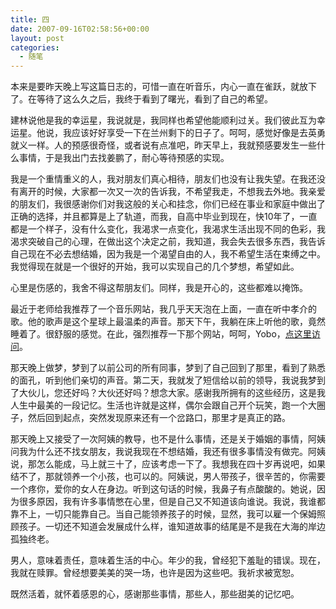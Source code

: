 ```yaml
---
title: 四
date: 2007-09-16T02:58:56+00:00
layout: post
categories:
  - 随笔
---
```


本来是要昨天晚上写这篇日志的，可惜一直在听音乐，内心一直在雀跃，就放下了。在等待了这么久之后，我终于看到了曙光，看到了自己的希望。

建林说他是我的幸运星，我说就是，我同样也希望他能顺利过关。我们彼此互为幸运星。他说，我应该好好享受一下在兰州剩下的日子了。呵呵，感觉好像是去英勇就义一样。人的预感很奇怪，或者说有点准吧，昨天早上，我就预感要发生一些什么事情，于是我出门去找姜鹏了，耐心等待预感的实现。

我是一个重情重义的人，我对朋友们真心相待，朋友们也没有让我失望。在我还没有离开的时候，大家都一次又一次的告诉我，不希望我走，不想我去外地。我亲爱的朋友们，我很感谢你们对我这般的关心和挂念，你们已经在事业和家庭中做出了正确的选择，并且都算是上了轨道，而我，自高中毕业到现在，快10年了，一直都是一个样子，没有什么变化，我渴求一点变化，我渴求生活出现不同的色彩，我渴求突破自己的心理，在做出这个决定之前，我知道，我会失去很多东西，我告诉自己现在不必去想结婚，因为我是一个渴望自由的人，我不希望生活在束缚之中。我觉得现在就是一个很好的开始，我可以实现自己的几个梦想，希望如此。

心里是伤感的，我舍不得这帮朋友们。同样，我是开心的，这些都难以掩饰。

最近于老师给我推荐了一个音乐网站，我几乎天天泡在上面，一直在听中孝介的歌。他的歌声是这个星球上最温柔的声音。那天下午，我躺在床上听他的歌，竟然睡着了。很舒服的感觉。在此，强烈推荐一下那个网站，呵呵，Yobo，[点这里访问](http://www.yobo.com/)。

那天晚上做梦，梦到了以前公司的所有同事，梦到了自己回到了那里，看到了熟悉的面孔，听到他们亲切的声音。第二天，我就发了短信给以前的领导，我说我梦到了大伙儿，您还好吗？大伙还好吗？想念大家。感谢我所拥有的这些经历，这是我人生中最美的一段记忆。生活也许就是这样，偶尔会跟自己开个玩笑，跑一个大圈子，然后回到起点，突然发现原来还有一个岔路口，那里才是真正的路。

那天晚上又接受了一次阿姨的教导，也不是什么事情，还是关于婚姻的事情，阿姨问我为什么还不找女朋友，我说我现在不想结婚，我还有很多事情没有做完。阿姨说，那怎么能成，马上就三十了，应该考虑一下了。我想我在四十岁再说吧，如果结不了，那就领养一个小孩，也可以的。阿姨说，男人带孩子，很辛苦的，你需要一个疼你，爱你的女人在身边。听到这句话的时候，我鼻子有点酸酸的。她说，因为很多原因，我有许多事情憋在心里，但是自己又不知道该向谁说。我说，我谁都靠不上，一切只能靠自己。当自己能领养孩子的时候，显然，我可以雇一个保姆照顾孩子。一切还不知道会发展成什么样，谁知道故事的结尾是不是我在大海的岸边孤独终老。

男人，意味着责任，意味着生活的中心。年少的我，曾经犯下羞耻的错误。现在，我就在赎罪。曾经想要美美的哭一场，也许是因为这些吧。我祈求被宽恕。

既然活着，就怀着感恩的心，感谢那些事情，那些人，那些甜美的记忆吧。